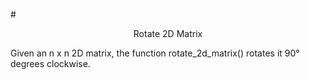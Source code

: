#<div align="center">Rotate 2D Matrix</div>

Given an n x n 2D matrix, the function rotate_2d_matrix() rotates it 90° degrees clockwise.